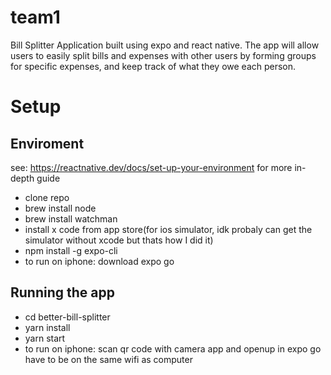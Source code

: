 # team1
Bill Splitter Application built using expo and react native. The app will allow users to easily split bills and expenses with other users by forming groups for specific expenses, and keep track of what they owe each person.


# Setup 
## Enviroment
see: https://reactnative.dev/docs/set-up-your-environment for more in-depth guide
* clone repo
* brew install node
* brew install watchman
* install x code from app store(for ios simulator, idk probaly can get the simulator without xcode but thats how I did it)
* npm install -g expo-cli
* to run on iphone: download expo go
## Running the app
* cd better-bill-splitter
* yarn install 
* yarn start
* to run on iphone: scan qr code with camera app and openup in expo go have to be on the same wifi as computer
